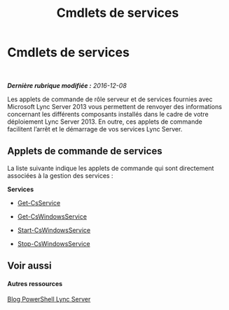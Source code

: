 ﻿---
title: Cmdlets de services
TOCTitle: Cmdlets de services
ms:assetid: 82cb9dbc-6c75-4dd0-900b-b8b2989c481d
ms:mtpsurl: https://technet.microsoft.com/fr-fr/library/Gg415659(v=OCS.15)
ms:contentKeyID: 49297920
ms.date: 12/10/2016
mtps_version: v=OCS.15
ms.translationtype: HT
---

# Cmdlets de services

 

_**Dernière rubrique modifiée :** 2016-12-08_

Les applets de commande de rôle serveur et de services fournies avec Microsoft Lync Server 2013 vous permettent de renvoyer des informations concernant les différents composants installés dans le cadre de votre déploiement Lync Server 2013. En outre, ces applets de commande facilitent l’arrêt et le démarrage de vos services Lync Server.

## Applets de commande de services

La liste suivante indique les applets de commande qui sont directement associées à la gestion des services :

**Services**

  -   
    [Get-CsService](get-csservice.md)

  -   
    [Get-CsWindowsService](get-cswindowsservice.md)

  -   
    [Start-CsWindowsService](start-cswindowsservice.md)

  -   
    [Stop-CsWindowsService](stop-cswindowsservice.md)

## Voir aussi

#### Autres ressources

[Blog PowerShell Lync Server](http://go.microsoft.com/fwlink/?linkid=203150%26clcid=0x40c)

